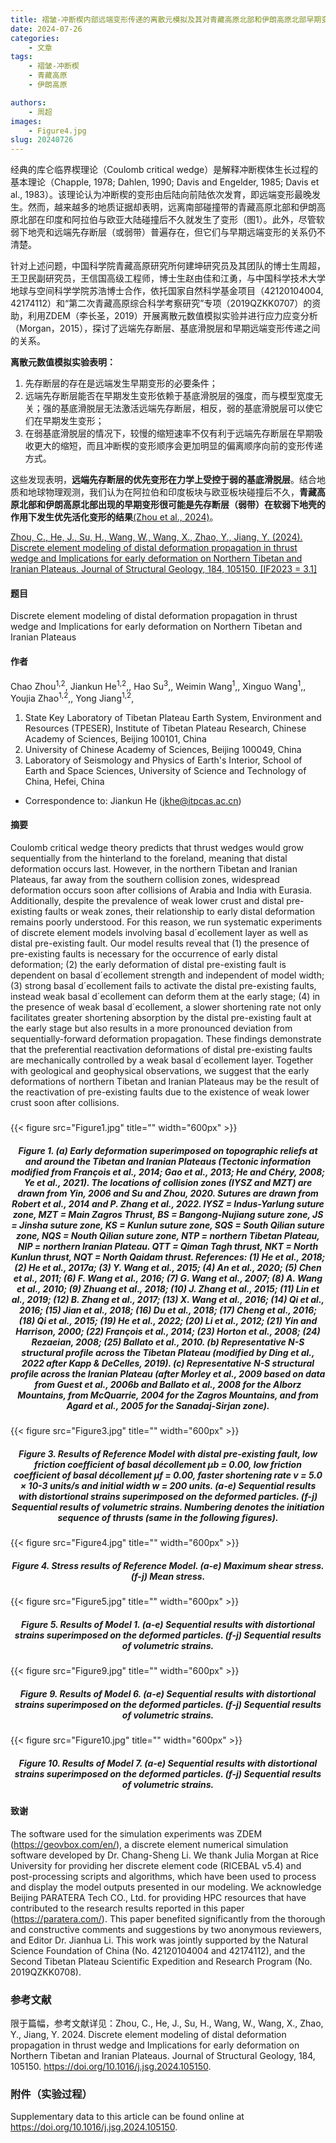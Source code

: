 ```yaml
---
title: 褶皱-冲断楔内部远端变形传递的离散元模拟及其对青藏高原北部和伊朗高原北部早期变形的启示（Journal of Structural Geology）
date: 2024-07-26
categories:
    - 文章
tags:
    - 褶皱-冲断楔
    - 青藏高原
    - 伊朗高原

authors:
    - 周超
images:
    - Figure4.jpg
slug: 20240726
---
```


经典的库仑临界楔理论（Coulomb critical wedge）是解释冲断楔体生长过程的基本理论（Chapple, 1978; Dahlen, 1990; Davis and Engelder, 1985; Davis et al., 1983）。该理论认为冲断楔的变形由后陆向前陆依次发育，即远端变形最晚发生。然而，越来越多的地质证据却表明，远离南部碰撞带的青藏高原北部和伊朗高原北部在印度和阿拉伯与欧亚大陆碰撞后不久就发生了变形（图1）。此外，尽管软弱下地壳和远端先存断层（或弱带）普遍存在，但它们与早期远端变形的关系仍不清楚。  

针对上述问题，中国科学院青藏高原研究所何建坤研究员及其团队的博士生周超，王卫民副研究员，王信国高级工程师，博士生赵由佳和江勇，与中国科学技术大学地球与空间科学学院苏浩博士合作，依托国家自然科学基金项目（42120104004, 42174112）和“第二次青藏高原综合科学考察研究”专项（2019QZKK0707）的资助，利用ZDEM（李长圣，2019）开展离散元数值模拟实验并进行应力应变分析（Morgan，2015），探讨了远端先存断层、基底滑脱层和早期远端变形传递之间的关系。  

**离散元数值模拟实验表明：**

1. 先存断层的存在是远端发生早期变形的必要条件；
2. 远端先存断层能否在早期发生变形依赖于基底滑脱层的强度，而与模型宽度无关；强的基底滑脱层无法激活远端先存断层，相反，弱的基底滑脱层可以使它们在早期发生变形；
3. 在弱基底滑脱层的情况下，较慢的缩短速率不仅有利于远端先存断层在早期吸收更大的缩短，而且冲断楔的变形顺序会更加明显的偏离顺序向前的变形传递方式。

这些发现表明，**远端先存断层的优先变形在力学上受控于弱的基底滑脱层**。结合地质和地球物理观测，我们认为在阿拉伯和印度板块与欧亚板块碰撞后不久，**青藏高原北部和伊朗高原北部出现的早期变形很可能是先存断层（弱带）在软弱下地壳的作用下发生优先活化变形的结果**[(Zhou et al., 2024)](#refer-zhou2024)。

<div id="refer-zhou2024"></div>

[Zhou, C., He, J., Su, H., Wang, W., Wang, X., Zhao, Y., Jiang, Y. (2024). Discrete element modeling of distal deformation propagation in thrust wedge and Implications for early deformation on Northern Tibetan and Iranian Plateaus. Journal of Structural Geology, 184, 105150. [IF2023 = 3.1]](https://doi.org/10.1016/j.jsg.2024.105150)

#### 题目

Discrete element modeling of distal deformation propagation in thrust wedge and Implications for early deformation on Northern Tibetan and Iranian Plateaus

#### 作者
Chao Zhou<sup>1,2</sup>, Jiankun He<sup>1,2</sup>,, Hao Su<sup>3</sup>,, Weimin Wang<sup>1</sup>,, Xinguo Wang<sup>1</sup>,, Youjia Zhao<sup>1,2</sup>,, Yong Jiang<sup>1,2</sup>,

1. State Key Laboratory of Tibetan Plateau Earth System, Environment and Resources (TPESER), Institute of Tibetan Plateau Research, Chinese Academy of Sciences, Beijing 100101, China
2. University of Chinese Academy of Sciences, Beijing 100049, China
3. Laboratory of Seismology and Physics of Earth's Interior, School of Earth and Space Sciences, University of Science and Technology of China, Hefei, China

- Correspondence to: Jiankun He (jkhe@itpcas.ac.cn)


#### 摘要
Coulomb critical wedge theory predicts that thrust wedges would grow sequentially from the hinterland to the
foreland, meaning that distal deformation occurs last. However, in the northern Tibetan and Iranian Plateaus, far
away from the southern collision zones, widespread deformation occurs soon after collisions of Arabia and India
with Eurasia. Additionally, despite the prevalence of weak lower crust and distal pre-existing faults or weak
zones, their relationship to early distal deformation remains poorly understood. For this reason, we run systematic
experiments of discrete element models involving basal d´ecollement layer as well as distal pre-existing
fault. Our model results reveal that (1) the presence of pre-existing faults is necessary for the occurrence of early
distal deformation; (2) the early deformation of distal pre-existing fault is dependent on basal d´ecollement
strength and independent of model width; (3) strong basal d´ecollement fails to activate the distal pre-existing
faults, instead weak basal d´ecollement can deform them at the early stage; (4) in the presence of weak basal
d´ecollement, a slower shortening rate not only facilitates greater shortening absorption by the distal pre-existing
fault at the early stage but also results in a more pronounced deviation from sequentially-forward deformation
propagation. These findings demonstrate that the preferential reactivation deformations of distal pre-existing
faults are mechanically controlled by a weak basal d´ecollement layer. Together with geological and geophysical
observations, we suggest that the early deformations of northern Tibetan and Iranian Plateaus may be the
result of the reactivation of pre-existing faults due to the existence of weak lower crust soon after collisions.

<h5> </h5>
{{< figure src="Figure1.jpg" title="" width="600px" >}}
<center><h5>Figure 1. (a) Early deformation superimposed on topographic reliefs at and around the Tibetan and Iranian Plateaus (Tectonic information modified from François et al., 2014; Gao et al., 2013; He and Chéry, 2008; Ye et al., 2021). The locations of collision zones (IYSZ and MZT) are drawn from Yin, 2006 and Su and Zhou, 2020. Sutures are drawn from Robert et al., 2014 and P. Zhang et al., 2022. IYSZ = Indus-Yarlung suture zone, MZT = Main Zagros Thrust, BS = Bangong-Nujiang suture zone, JS = Jinsha suture zone, KS = Kunlun suture zone, SQS = South Qilian suture zone, NQS = Nouth Qilian suture zone, NTP = northern Tibetan Plateau, NIP = northern Iranian Plateau. QTT = Qiman Tagh thrust, NKT = North Kunlun thrust, NQT = North Qaidam thrust. References: (1) He et al., 2018; (2) He et al., 2017a; (3) Y. Wang et al., 2015; (4) An et al., 2020; (5) Chen et al., 2011; (6) F. Wang et al., 2016; (7) G. Wang et al., 2007; (8) A. Wang et al., 2010; (9) Zhuang et al., 2018; (10) J. Zhang et al., 2015; (11) Lin et al., 2019; (12) B. Zhang et al., 2017; (13) X. Wang et al., 2016; (14) Qi et al., 2016; (15) Jian et al., 2018; (16) Du et al., 2018; (17) Cheng et al., 2016; (18) Qi et al., 2015; (19) He et al., 2022; (20) Li et al., 2012; (21) Yin and Harrison, 2000; (22) François et al., 2014; (23) Horton et al., 2008; (24) Rezaeian, 2008; (25) Ballato et al., 2010. (b) Representative N-S structural profile across the Tibetan Plateau (modified by Ding et al., 2022 after Kapp & DeCelles, 2019). (c) Representative N-S structural profile across the Iranian Plateau (after Morley et al., 2009 based on data from Guest et al., 2006b and Ballato et al., 2008 for the Alborz Mountains, from McQuarrie, 2004 for the Zagros Mountains, and from Agard et al., 2005 for the Sanadaj-Sirjan zone).</h5></center>

{{< figure src="Figure3.jpg" title="" width="600px" >}}
<center><h5>Figure 3. Results of Reference Model with distal pre-existing fault, low friction coefficient of basal décollement μb = 0.00, low friction coefficient of basal décollement μf = 0.00, faster shortening rate v = 5.0 × 10-3 units/s and initial width w = 200 units. (a-e) Sequential results with distortional strains superimposed on the deformed particles. (f-j) Sequential results of volumetric strains. Numbering denotes the initiation sequence of thrusts (same in the following figures).</h5></center>

{{< figure src="Figure4.jpg" title="" width="600px" >}}
<center><h5>Figure 4. Stress results of Reference Model. (a-e) Maximum shear stress. (f-j) Mean stress.</h5></center>

{{< figure src="Figure5.jpg" title="" width="600px" >}}
<center><h5>Figure 5. Results of Model 1. (a-e) Sequential results with distortional strains superimposed on the deformed particles. (f-j) Sequential results of volumetric strains.</h5></center>

{{< figure src="Figure9.jpg" title="" width="600px" >}}
<center><h5>Figure 9. Results of Model 6. (a-e) Sequential results with distortional strains superimposed on the deformed particles. (f-j) Sequential results of volumetric strains.</h5></center>

{{< figure src="Figure10.jpg" title="" width="600px" >}}
<center><h5>Figure 10. Results of Model 7. (a-e) Sequential results with distortional strains superimposed on the deformed particles. (f-j) Sequential results of volumetric strains.</h5></center>

#### 致谢
The software used for the simulation experiments was ZDEM (https://geovbox.com/en/), a discrete element numerical simulation software developed by Dr. Chang-Sheng Li. We thank Julia Morgan at Rice University for providing her discrete element code (RICEBAL v5.4) and post-processing scripts and algorithms, which have been used to process and display the model outputs presented in our modeling. We acknowledge Beijing PARATERA Tech CO., Ltd. for providing HPC resources that have contributed to the research results reported in this paper (https://paratera.com/). This paper benefited significantly from the thorough and constructive comments and suggestions by two anonymous reviewers, and Editor Dr. Jianhua Li. This work was jointly supported by the Natural Science Foundation of China (No. 42120104004 and 42174112), and the Second Tibetan Plateau Scientific Expedition and Research Program (No. 2019QZKK0708).


### 参考文献
限于篇幅，参考文献详见：Zhou, C., He, J., Su, H., Wang, W., Wang, X., Zhao, Y., Jiang, Y. 2024. Discrete element modeling of distal deformation propagation in thrust wedge and Implications for early deformation on Northern Tibetan and Iranian Plateaus. Journal of Structural Geology, 184, 105150. https://doi.org/10.1016/j.jsg.2024.105150.

### 附件（实验过程）

Supplementary data to this article can be found online at https://doi.org/10.1016/j.jsg.2024.105150.